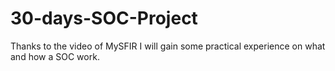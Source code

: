 # 30-days-SOC-Project
Thanks to the video of MySFIR I will gain some practical experience on what and how a SOC work.
